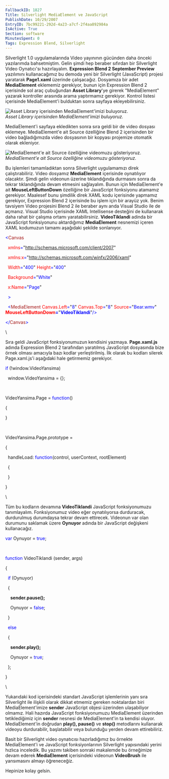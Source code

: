 ```yaml
---
FallbackID: 1827
Title: Silverlight MediaElement ve JavaScript
PublishDate: 10/29/2007
EntryID: 7bc99221-292d-4a23-a7cf-2f4aa892984a
IsActive: True
Section: software
MinutesSpent: 0
Tags: Expression Blend, Silverlight
---
```

Silverlight 1.0 uygulamalarında Video yayınının gücünden daha önceki
yazılarımda bahsetmiştim. Gelin şimdi hep beraber sıfırdan bir
Silverlight Video Oynatıcı'sı hazırlayalım. **Expression Blend 2
September Preview** yazılımını kullanacağımız bu demoda yeni bir
Silverlight (JavaScript) projesi yaratarak **Page1.xaml** üzerinde
çalışacağız. Dosyamıza bir adet **MediaElement** eklememiz gerekiyor,
bunun için Expression Blend 2 içerisinde sol araç çubuğundan **Asset
Library**'ye girerek "MediaElement" yazarak kontroller arasında arama
yaptırmamız gerekiyor. Kontrol listesi içerisinde MediaElement'i
bulduktan sonra sayfaya ekleyebilirsiniz.

![Asset Library içerisinden MediaElement'imizi
buluyoruz.](http://cdn.daron.yondem.com/assets/1827/28102007_1.png)\
*Asset Library içerisinden MediaElement'imizi buluyoruz.*

MediaElement'i sayfaya ekledikten sonra sıra geldi bir de video dosyası
eklemeye. MediaElement'e ait Source özelliğine Blend 2 içerisinden bir
video bağladığımızda video dosyasının bir kopyası projemize otomatik
olarak ekleniyor.

![MediaElement'e ait Source özelliğine videomuzu
gösteriyoruz.](http://cdn.daron.yondem.com/assets/1827/28102007_2.png)\
*MediaElement'e ait Source özelliğine videomuzu gösteriyoruz.*

Bu işlemleri tamamladıktan sonra Silverlight uygulamamızı direk
çalıştırabiliriz. Video dosyamız **MediaElement** içerisinde oynatılıyor
olacaktır. Şimdi gelin videonun üzerine tıklandığında durmasını sonra da
tekrar tıklandığında devam etmesini sağlayalım. Bunun için
MediaElement'e ait **MouseLeftButtonDown** özelliğine bir JavaScript
fonksiyonu atamamız gerekiyor. Maalesef bunu şimdilik direk XAML kodu
içerisinde yapmamız gerekiyor, Expression Blend 2 içerisinde bu işlem
için bir arayüz yok. Benim tavsiyem Video projesini Blend 2 ile beraber
aynı anda Visual Studio ile de açmanız. Visual Studio içerisinde XAML
Intellisense desteğini de kullanarak daha rahat bir çalışma ortamı
yaratabilirsiniz. **VideoTiklandi** adinda bir JavaScript fonksiyonunu
aktardığımız **MediaElement** nesnemizi içeren XAML kodumuzun tamamı
aşağıdaki şekilde sonlanıyor.

<span style="color: blue;">\<</span><span
style="color: #a31515;">Canvas</span>

<span style="color: blue;">  </span><span
style="color: red;">xmlns</span><span
style="color: blue;">=</span>"<span
style="color: blue;">http://schemas.microsoft.com/client/2007</span>"

<span style="color: blue;">  </span><span
style="color: red;">xmlns:x</span><span
style="color: blue;">=</span>"<span
style="color: blue;">http://schemas.microsoft.com/winfx/2006/xaml</span>"

<span style="color: blue;">  </span><span
style="color: red;">Width</span><span
style="color: blue;">=</span>"<span
style="color: blue;">400</span>"<span style="color: blue;"> </span><span
style="color: red;">Height</span><span
style="color: blue;">=</span>"<span style="color: blue;">400</span>"

<span style="color: blue;">  </span><span
style="color: red;">Background</span><span
style="color: blue;">=</span>"<span style="color: blue;">White</span>"

<span style="color: blue;">  </span><span
style="color: red;">x:Name</span><span
style="color: blue;">=</span>"<span style="color: blue;">Page</span>"

<span style="color: blue;">  \></span>

<span style="color: blue;">  \<</span><span
style="color: #a31515;">MediaElement</span><span style="color: blue;">
</span><span style="color: red;">Canvas.Left</span><span
style="color: blue;">=</span>"<span style="color: blue;">8</span>"<span
style="color: blue;"> </span><span
style="color: red;">Canvas.Top</span><span
style="color: blue;">=</span>"<span style="color: blue;">8</span>"<span
style="color: blue;"> </span><span
style="color: red;">Source</span><span
style="color: blue;">=</span>"<span
style="color: blue;">Bear.wmv</span>"<span style="color: blue;">
</span><span style="color: red;"> **MouseLeftButtonDown**</span><span
style="color: blue;">**=**</span>"<span
style="color: blue;">**VideoTiklandi**</span>"<span
style="color: blue;">/\></span>

<span style="color: blue;">\</</span><span
style="color: #a31515;">Canvas</span><span
style="color: blue;">\></span>

\

Sıra geldi JavaScript fonksiyonumuzun kendisini yazmaya.
**Page.xaml.js** adında Expression Blend 2 tarafından yaratılmış
JavaScript dosyasında bize örnek olması amacıyla bazı kodlar
yerleştirilmiş. İlk olarak bu kodları silerek Page.xaml.js'i aşağıdaki
hale getirmemiz gerekiyor.

<span style="color: blue;">if</span> (!window.VideoYansima)

  window.VideoYansima = {};

 

VideoYansima.Page = <span style="color: blue;">function</span>()

{

}

 

VideoYansima.Page.prototype =

{

  handleLoad: <span style="color: blue;">function</span>(control,
userContext, rootElement)

  {

  }

}

\

Tüm bu kodların devamına **VideoTiklandi** JavaScript fonksiyonumuzu
tanımlayalım. Fonksiyonumuz video eğer oynatılıyorsa durduracak,
durdurulmuş durumdaysa tekrar devam ettirecek. Videonun var olan
durumunu saklamak üzere **Oynuyor** adında bir JavaScript değişkeni
kullanacağız.

<span style="color: blue;">var</span> Oynuyor = <span
style="color: blue;">true</span>;

 

<span style="color: blue;">function</span> VideoTiklandi (sender, args)

{

  <span style="color: blue;">if</span> (Oynuyor)

  {

    **sender.pause();**

    Oynuyor = <span style="color: blue;">false</span>;

  }

  <span style="color: blue;">else</span>

  {

    **sender.play();**

    Oynuyor = <span style="color: blue;">true</span>;

  };

}

\

Yukarıdaki kod içerisindeki standart JavaScript işlemlerinin yanı sıra
Silverlight ile ilişkili olarak dikkat etmemiz gereken noktalardan biri
MediaElement'imize **sender** JavaScript objesi üzerinden ulaşabiliyor
olmamız. Hali hazırda JavaScript fonksiyonumuzu MediaElement üzerinden
tetiklediğimiz için **sender** nesnesi de MediaElement'in ta kendisi
oluyor. MediaElement'in doğrudan **play(), pause()** ve **stop()**
metodlarını kullanarak videoyu durdurabilir, başlatabilir veya bulunduğu
yerden devam ettirebiliriz.

Basit bir Silverlight video oynatıcısı hazırladığımız bu örnekte
MediaElement'i ve JavaScript fonksiyonlarının Silverlight yapısındaki
yerini hızlıca inceledik. Bu yazımı takiben sonraki makalemde bu
örneğimize devam ederek **MediaElement** içerisindeki videonun
**VideoBrush** ile yansımasını almayı öğreneceğiz.

Hepinize kolay gelsin.


